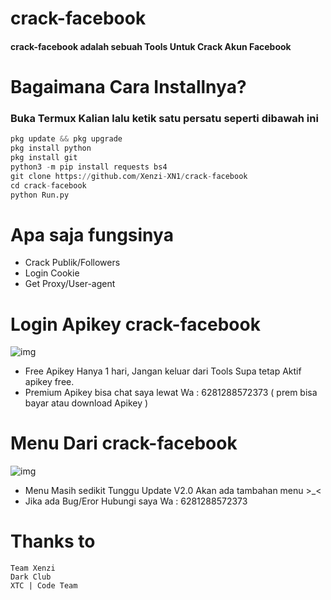 # crack-facebook

#### crack-facebook adalah sebuah Tools Untuk Crack Akun Facebook

# Bagaimana Cara Installnya?
### Buka Termux Kalian lalu ketik satu persatu seperti dibawah ini
```python
pkg update && pkg upgrade
pkg install python
pkg install git
python3 -m pip install requests bs4 
git clone https://github.com/Xenzi-XN1/crack-facebook
cd crack-facebook
python Run.py
```

# Apa saja fungsinya
+ Crack Publik/Followers
+ Login Cookie
+ Get Proxy/User-agent

# Login Apikey crack-facebook
![img](https://i.ibb.co/THRhQS3/IMG-20220904-152711.jpg)
+ Free Apikey Hanya 1 hari, Jangan keluar dari Tools Supa tetap Aktif apikey free. 
+ Premium Apikey bisa chat saya lewat Wa : 6281288572373 ( prem bisa bayar atau download Apikey )

# Menu Dari crack-facebook
![img](https://i.ibb.co/g3q0dmB/IMG-20220904-152700.jpg)
+ Menu Masih sedikit Tunggu Update V2.0 Akan ada tambahan menu >_<
+ Jika ada Bug/Eror Hubungi saya Wa : 6281288572373

# Thanks to
```
Team Xenzi
Dark Club
XTC | Code Team
```
